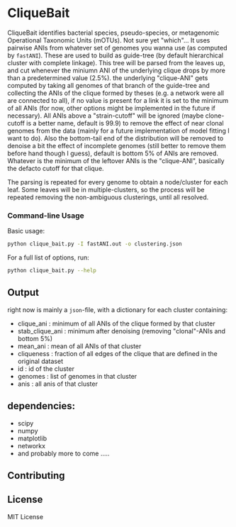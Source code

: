 # CliqueBait

CliqueBait identifies bacterial species, pseudo-species, or metagenomic Operational Taxonomic Units (mOTUs). Not sure yet "which"...
It uses pairwise ANIs from whatever set of genomes you wanna use (as computed by `fastANI`). These are used to build as guide-tree (by default hierarchical cluster with complete linkage).
This tree  will be parsed from the leaves up, and cut whenever the miniumn ANI of the underlying clique drops by more than a predetermined value (2.5%). the underlying "clique-ANI" gets computed by taking all genomes of that branch of the guide-tree and collecting the ANIs of the clique formed by theses (e.g. a network were all are connected to all), if no value is present for a link it is set to the minimum of all ANIs (for now, other options might be implemented in the future if necessary). All ANIs above a "strain-cutoff" will be ignored (maybe clone-cutoff is a better name, default is 99.9) to remove the effect of near clonal genomes from the data (mainly for a future implementation of model fitting I want to do). Also the bottom-tail end of the distribution will be removed to denoise a bit the effect of incomplete genomes (still better to remove them before hand though I guess), default is bottom 5% of ANIs are removed. Whatever is the minimum of the leftover ANIs is the "clique-ANI", basically the defacto cutoff for that clique.

The parsing is repeated for every genome to obtain a node/cluster for each leaf. Some leaves will be in multiple-clusters, so the process will be repeated removing the non-ambiguous clusterings, until all resolved.


### Command-line Usage

Basic usage:

```bash
python clique_bait.py -I fastANI.out -o clustering.json
```

For a full list of options, run:

```bash
python clique_bait.py --help
```

## Output
right now is mainly a `json`-file, with a dictionary for each cluster containing:

* clique_ani : minimum of all ANIs of the clique formed by that cluster
* stab_clique_ani : minimum after denoising (removing "clonal"-ANIs and bottom 5%)
* mean_ani : mean of all ANIs of that cluster
* cliqueness : fraction of all edges of the clique that are defined in the original dataset
* id : id of the cluster
* genomes : list of genomes in that cluster
* anis : all anis of that cluster

## dependencies:

* scipy
* numpy
* matplotlib
* networkx
* and probably more to come .....

## Contributing

## License

MIT License
